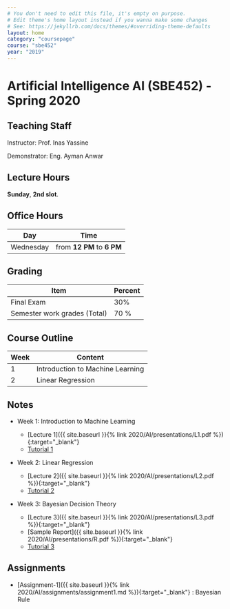 ```yaml
---
# You don't need to edit this file, it's empty on purpose.
# Edit theme's home layout instead if you wanna make some changes
# See: https://jekyllrb.com/docs/themes/#overriding-theme-defaults
layout: home
category: "coursepage"
course: "sbe452"
year: "2019"
---
```

# Artificial Intelligence AI \(SBE452\) - Spring 2020

## Teaching Staff

Instructor: Prof. Inas Yassine

Demonstrator:  Eng. Ayman Anwar  

## Lecture Hours

**Sunday**, **2nd slot**.

## Office Hours

| Day | Time |
|-----|-----------|
| Wednesday | from **12 PM** to **6 PM** |

## Grading

| Item | Percent  |
|-----|-----------|
| Final Exam | 30%  |
| Semester work grades (Total) | 70 % |


## Course Outline

| Week | Content |
|------|---------| 
|   1  | Introduction to Machine Learning| 
|   2  | Linear Regression|  


## Notes
* Week 1: Introduction to Machine Learning
    * [Lecture 1]({{ site.baseurl }}{% link 2020/AI/presentations/L1.pdf %}){:target="_blank"} 
    * [Tutorial 1](https://github.com/sbme-tutorials/SBE452-AI-Demos/blob/master/House%20Price%20Demo/HousePrice.ipynb)

* Week 2: Linear Regression
    * [Lecture 2]({{ site.baseurl }}{% link 2020/AI/presentations/L2.pdf %}){:target="_blank"} 
    * [Tutorial 2](https://github.com/sbme-tutorials/SBE452-AI-Demos/blob/master/Linear%20Reg/LR.ipynb)

* Week 3: Bayesian Decision Theory
    * [Lecture 3]({{ site.baseurl }}{% link 2020/AI/presentations/L3.pdf %}){:target="_blank"} 
    * [Sample Report]({{ site.baseurl }}{% link 2020/AI/presentations/R.pdf %}){:target="_blank"} 
    * [Tutorial 3](https://github.com/sbme-tutorials/SBE452-AI-Demos/blob/master/Bayesian/BR.ipynb)

## Assignments
    
* [Assignment-1]({{ site.baseurl }}{% link 2020/AI/assignments/assignment1.md %}){:target="_blank"} : Bayesian Rule 
